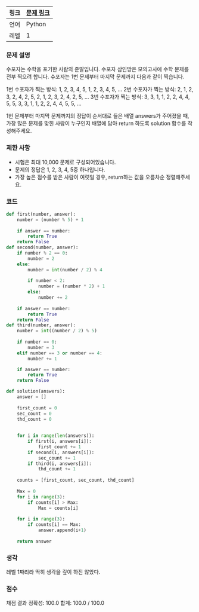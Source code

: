 |링크|[문제 링크](https://programmers.co.kr/learn/courses/30/lessons/42840?language=python3#)|
|----|-----|
|언어|Python|
|레벨|1|

### 문제 설명

수포자는 수학을 포기한 사람의 준말입니다. 수포자 삼인방은 모의고사에 수학 문제를 전부 찍으려 합니다. 수포자는 1번 문제부터 마지막 문제까지 다음과 같이 찍습니다.

1번 수포자가 찍는 방식: 1, 2, 3, 4, 5, 1, 2, 3, 4, 5, ...
2번 수포자가 찍는 방식: 2, 1, 2, 3, 2, 4, 2, 5, 2, 1, 2, 3, 2, 4, 2, 5, ...
3번 수포자가 찍는 방식: 3, 3, 1, 1, 2, 2, 4, 4, 5, 5, 3, 3, 1, 1, 2, 2, 4, 4, 5, 5, ...

1번 문제부터 마지막 문제까지의 정답이 순서대로 들은 배열 answers가 주어졌을 때, 가장 많은 문제를 맞힌 사람이 누구인지 배열에 담아 return 하도록 solution 함수를 작성해주세요.

### 제한 사항

* 시험은 최대 10,000 문제로 구성되어있습니다.
* 문제의 정답은 1, 2, 3, 4, 5중 하나입니다.
* 가장 높은 점수를 받은 사람이 여럿일 경우, return하는 값을 오름차순 정렬해주세요.

### 코드

```python
def first(number, answer):
    number = (number % 5) + 1
    
    if answer == number:
        return True
    return False
def second(number, answer):
    if number % 2 == 0:
        number = 2
    else:
        number = int(number / 2) % 4
        
        if number < 2:
            number = (number * 2) + 1
        else:
            number += 2
    
    if answer == number:
        return True
    return False
def third(number, answer):
    number = int((number / 2) % 5)
    
    if number == 0:
        number = 3
    elif number == 3 or number == 4:
        number += 1

    if answer == number:
        return True
    return False

def solution(answers):
    answer = []
    
    first_count = 0
    sec_count = 0
    thd_count = 0
    
    
    for i in range(len(answers)):
        if first(i, answers[i]):
            first_count += 1
        if second(i, answers[i]):
            sec_count += 1
        if third(i, answers[i]):
            thd_count += 1
            
    counts = [first_count, sec_count, thd_count]
    
    Max = 0
    for i in range(3):
        if counts[i] > Max:
            Max = counts[i]
            
    for i in range(3):
        if counts[i] == Max:
            answer.append(i+1)
        
    return answer
```

### 생각

레벨 1짜리라 딱히 생각을 깊이 하진 않았다.

### 점수

채점 결과
정확성: 100.0
합계: 100.0 / 100.0
